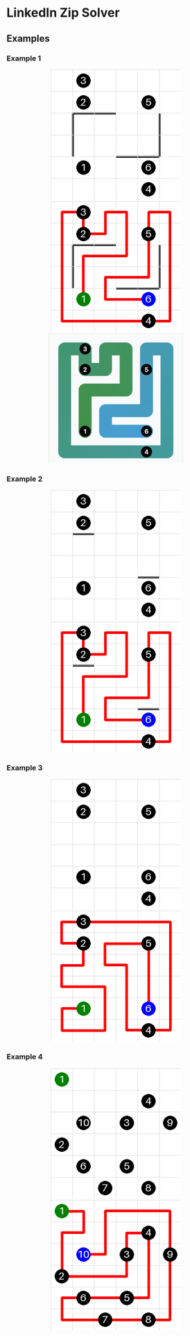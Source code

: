 # LinkedIn Zip Solver

## Examples
### Example 1
<p align="middle"> 
<img src="./data/2025_04_21_full_grid.png" alt="example_3_input" height="300"/>
<img src="./data/2025_04_21_full_solution.png" alt="example_3_output" height="300"/>
<img src="./data/2025_04_21_solved.png" alt="example_3_linkedin" height="300"/>
</p>

### Example 2
<p align="middle"> 
<img src="./data/2025_04_21_step_grid.png" alt="example_2_input" height="300"/>
<img src="./data/2025_04_21_step_solution.png" alt="example_2_output" height="300"/>
</p>

### Example 3
<p align="middle"> 
<img src="./data/2025_04_21_open_grid.png" alt="example_1_input" height="300"/>
<img src="./data/2025_04_21_open_solution.png" alt="example_1_output" height="300"/>
</p>

### Example 4
<p align="middle"> 
<img src="./data/2025_04_21_sample_grid.png" alt="example_4_input" height="300"/>
<img src="./data/2025_04_21_sample_solution.png" alt="example_4_output" height="300"/>
</p>
